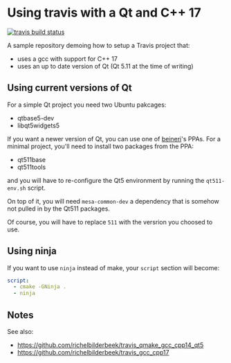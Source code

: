 # Using travis with a Qt and C++ 17

[![travis build status](https://travis-ci.org/aoloe/cpp-travis-qt-gcc-17.svg?branch=master)](https://travis-ci.org/aoloe/cpp-travis-qt-gcc-17)

A sample repository demoing how to setup a Travis project that:

- uses a gcc with support for C++ 17
- uses an up to date version of Qt (Qt 5.11 at the time of writing)

## Using current versions of Qt

For a simple Qt project you need two Ubuntu pakcages:

- qtbase5-dev
- libqt5widgets5

If you want a newer version of Qt, you can use one of [beineri](https://launchpad.net/~beineri)'s PPAs. For a minimal project, you'll need to install two packages from the PPA:

- qt511base
- qt511tools

and you will have to re-configure the Qt5 environment by running the `qt511-env.sh` script.

On top of it, you will need `mesa-common-dev` a dependency that is somehow not pulled in by the Qt511 packages.

Of course, you will have to replace `511` with the versrion you choosed to use.

## Using ninja

If you want to use `ninja` instead of make, your `script` section will become:

```yaml
script:
  - cmake -GNinja .
  - ninja
```

## Notes

See also:

- <https://github.com/richelbilderbeek/travis_qmake_gcc_cpp14_qt5>
- <https://github.com/richelbilderbeek/travis_gcc_cpp17>
